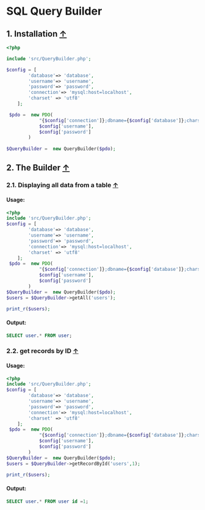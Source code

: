 SQL Query Builder
=================
<a name="block1"></a>
## 1. Installation [↑](#index_block)

```php
<?php

include 'src/QueryBuilder.php';

$config = [
        'database'=> 'database',
        'username'=> 'username',
        'password'=> 'password',
        'connection'=> 'mysql:host=localhost',
        'charset' => 'utf8' 
    ];

 $pdo =  new PDO(
            "{$config['connection']};dbname={$config['database']};charset={$config['charset']}", 
            $config['username'], 
            $config['password']
        )
        
$QueryBuilder =  new QueryBuilder($pdo);

```
<a name="block2"></a>
## 2. The Builder [↑](#index_block)

<a name="block2.1"></a>
### 2.1. Displaying all data from a table [↑](#index_block)

#### Usage:
```php
<?php
include 'src/QueryBuilder.php';
$config = [
        'database'=> 'database',
        'username'=> 'username',
        'password'=> 'password',
        'connection'=> 'mysql:host=localhost',
        'charset' => 'utf8' 
    ];
 $pdo =  new PDO(
            "{$config['connection']};dbname={$config['database']};charset={$config['charset']}", 
            $config['username'], 
            $config['password']
        )
$QueryBuilder =  new QueryBuilder($pdo);
$users = $QueryBuilder->getAll('users');

print_r($users);
```
#### Output:
```sql
SELECT user.* FROM user;
```
<a name="block2.2"></a>
### 2.2. get records by ID [↑](#index_block)

#### Usage:
```php
<?php
include 'src/QueryBuilder.php';
$config = [
        'database'=> 'database',
        'username'=> 'username',
        'password'=> 'password',
        'connection'=> 'mysql:host=localhost',
        'charset' => 'utf8' 
    ];
 $pdo =  new PDO(
            "{$config['connection']};dbname={$config['database']};charset={$config['charset']}", 
            $config['username'], 
            $config['password']
        )
$QueryBuilder =  new QueryBuilder($pdo);
$users = $QueryBuilder->getRecordById('users',1);

print_r($users);
```
#### Output:
```sql
SELECT user.* FROM user id =1;
```
